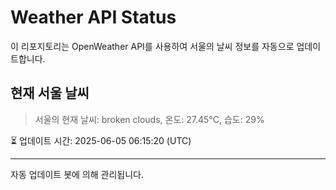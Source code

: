 
# Weather API Status

이 리포지토리는 OpenWeather API를 사용하여 서울의 날씨 정보를 자동으로 업데이트합니다.

## 현재 서울 날씨
> 서울의 현재 날씨: broken clouds, 온도: 27.45°C, 습도: 29%

⏳ 업데이트 시간: 2025-06-05 06:15:20 (UTC)

---
자동 업데이트 봇에 의해 관리됩니다.

